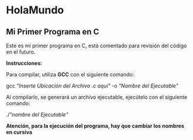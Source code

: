 # HolaMundo
## Mi Primer Programa en C

Este es mi primer programa en C, está comentado para revisión del código en el futuro.

**Instrucciones:**

Para compilar, utiliza **GCC** con el siguiente comando:

gcc *"Inserte Ubicación del Archivo .c aquí"* -o *"Nombre del Ejecutable"*

Al compilarlo, se generará un archivo ejecutable, ejecútelo con el siguiente comando:

./*"nombre del Ejecutable"*

**Atención, para la ejecución del programa, hay que cambiar los nombres en cursiva**
